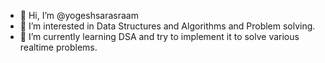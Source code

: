 - 👋 Hi, I’m @yogeshsarasraam
- 👀 I’m interested in Data Structures and Algorithms and Problem solving.
- 🌱 I’m currently learning DSA and try to implement it to solve various realtime problems.

<!---
yogeshsarasraam/yogeshsarasraam is a ✨ special ✨ repository because its `README.md` (this file) appears on your GitHub profile.
You can click the Preview link to take a look at your changes.
--->
